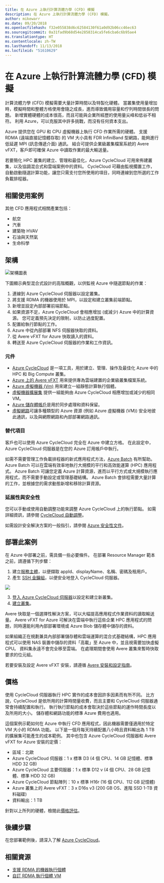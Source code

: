 ```yaml
---
title: 在 Azure 上執行計算流體力學 (CFD) 模擬
description: 在 Azure 上執行計算流體力學 (CFD) 模擬。
author: mikewarr
ms.date: 09/20/2018
ms.openlocfilehash: f32e055838d6c62584130f61a0d92b06cc46ec63
ms.sourcegitcommit: 0a31fad9b68d54e2858314ca5fe6cba6c6b95ae4
ms.translationtype: HT
ms.contentlocale: zh-TW
ms.lasthandoff: 11/13/2018
ms.locfileid: "51610629"
---
```

# <a name="running-computational-fluid-dynamics-cfd-simulations-on-azure"></a>在 Azure 上執行計算流體力學 (CFD) 模擬

計算流體力學 (CFD) 模擬需要大量計算時間以及特製化硬體。 當叢集使用量增加時，模擬時間和整體方格使用會隨之成長，進而導致備用容量和佇列時間很長的問題。 新增實體硬體的成本很高，而且可能與企業所經歷的使用量尖峰和低谷不相符。 利用 Azure，可以克服其中許多挑戰，而沒有任何資本支出。

Azure 提供您在 GPU 和 CPU 虛擬機器上執行 CFD 作業所需的硬體。 支援 RDMA (遠端直接記憶體存取) 的 VM 大小具有 FDR InfiniBand 型網路，能夠進行低延遲 MPI (訊息傳遞介面) 通訊。 結合可提供企業級叢集檔案系統的 Avere vFXT，客戶即可確保 Azure 中讀取作業的最大輸送量。

若要簡化 HPC 叢集的建立、管理和最佳化，Azure CycleCloud 可用來佈建叢集，以及協調混合式和雲端案例中的資料。 CycleCloud 可藉由監視擱置工作，自動啟動隨選計算功能，讓您只需支付您所使用的項目，同時連線到您所選的工作負載排程器。

## <a name="relevant-use-cases"></a>相關使用案例

其他 CFD 應用程式相關產業包括：

* 航空
* 汽車
* 建築物 HVAV
* 石油與天然氣
* 生命科學

## <a name="architecture"></a>架構

![架構圖表][architecture]

下圖顯示典型混合式設計的高階概觀，以供監視 Azure 中隨選節點的作業：

1. 連線到 Azure CycleCloud 伺服器以設定叢集。
2. 將支援 RDMA 的機器使用於 MPI，以設定和建立叢集前端節點。
3. 新增並設定內部部署前端節點。
4. 如果資源不足，Azure CycleCloud 會相應增加 (或減少) Azure 中的計算資源。 您可定義預先決定的限制，以防止過度配置。
5. 配置給執行節點的工作。
6. Azure 中從內部部署 NFS 伺服器快取的資料。
7. 從 Avere vFXT for Azure 快取讀入的資料。
8. 轉送至 Azure CycleCloud 伺服器的作業和工作資訊。

### <a name="components"></a>元件

* [Azure CycleCloud][cyclecloud] 是一項工具，用於建立、管理、操作及最佳化 Azure 中的 HPC 和 Big Compute 叢集。
* [Azure 上的 Avere vFXT][avere] 用來提供專為雲端建置的企業級叢集檔案系統。
* [Azure 虛擬機器 (Vm)][vms] 用來建立一組靜態計算執行個體。
* [虛擬機器擴展集][vmss] 提供一組能夠由 Azure CycleCloud 相應增加或減少的相同 VM。
* [Azure 儲存體帳戶](/azure/storage/common/storage-introduction)是用於同步處理和資料保留。
* [虛擬網路](/azure/virtual-network/virtual-networks-overview)可讓多種類型的 Azure 資源 (例如 Azure 虛擬機器 (VM)) 安全地彼此通訊，以及與網際網路和內部部署網路通訊。

### <a name="alternatives"></a>替代項目

客戶也可以使用 Azure CycleCloud 完全在 Azure 中建立方格。 在此設定中，Azure CycleCloud 伺服器是在您的 Azure 訂用帳戶中執行。

如需不需要管理工作負載排程器的新式應用程式方法，[Azure Batch][batch] 有所幫助。 Azure Batch 可以在雲端有效率地執行大規模的平行和高效能運算 (HPC) 應用程式。 Azure Batch 可讓您定義 Azure 計算資源，進而以平行方式或大規模執行應用程式，而不需要手動設定或管理基礎結構。 Azure Batch 會排程需要大量計算的工作，並根據您的需求動態新增和移除計算資源。

### <a name="scalability-and-security"></a>延展性與安全性

您可以手動或使用自動調整功能來調整 Azure CycleCloud 上的執行節點。 如需詳細資訊，請參閱 [CycleCloud 自動調整][cycle-scale]。

如需設計安全解決方案的一般指引，請參閱 [Azure 安全性文件][security]。

## <a name="deploy-this-scenario"></a>部署此案例

在 Azure 中部署之前，需具備一些必要條件。 在部署 Resource Manager 範本之前，請遵循下列步驟：
1. 建立[服務主體][cycle-svcprin]，以便擷取 appId、displayName、名稱、密碼及租用戶。
2. 產生 [SSH 金鑰組][ cycle-ssh]，以便安全地登入 CycleCloud 伺服器。

<a href="https://portal.azure.com/#create/Microsoft.Template/uri/https%3A%2F%2Fraw.githubusercontent.com%2FCycleCloudCommunity%2Fcyclecloud_arm%2Fmaster%2Fazuredeploy.json" target="_blank">
    <img src="https://azuredeploy.net/deploybutton.png"/>
</a>

3. [登入 Azure CycleCloud 伺服器][cycle-login]以設定和建立新叢集。
4. [建立叢集][cycle-create]。

Avere 快取是一個選擇性解決方案，可以大幅提高應用程式作業資料的讀取輸送量。 Avere vFXT for Azure 可解決在雲端中執行這些企業 HPC 應用程式的問題，同時還能利用內部部署環境或 Azure Blob 儲存體中儲存的資料。

如果組織正在規劃兼具內部部署儲存體和雲端運算的混合式基礎結構，HPC 應用程式可以使用 NAS 裝置中儲存的資料「高載」至 Azure 中，並且視需要加快虛擬 CPU。 資料集永遠不會完全移至雲端。 在處理期間會使用 Avere 叢集來暫時快取要求的位元組。

若要安裝及設定 Avere vFXT 安裝，請遵循 [Avere 安裝和設定指南][avere]。

## <a name="pricing"></a>價格

使用 CycleCloud 伺服器執行 HPC 實作的成本會因許多因素而有所不同。 比方說，CycleCloud 是依所用的計算時間量收費，而且主要和 CycleCloud 伺服器通常會持續配置和執行。 執行執行節點的成本會取決於這些節點的運作時間長度以及所用的大小。 儲存體和網路功能的標準 Azure 費用也適用。

這個案例示範如何在 Azure 中執行 CFD 應用程式，因此機器需要僅適用於特定 VM 大小的 RDMA 功能。 以下是一個月每天持續配置八小時且資料輸出為 1 TB 的擴展集可能產生的成本範例。 其中也包含 Azure CycleCloud 伺服器和 Avere vFXT for Azure 安裝的定價：

* 區域：北歐
* Azure CycleCloud 伺服器：1 x 標準 D3 (4 個 CPU、14 GB 記憶體、標準 HDD 32 GB)
* Azure CycleCloud 主要伺服器：1 x 標準 D12 v (4 個 CPU、28 GB 記憶體、標準 HDD 32 GB)
* Azure CycleCloud 節點陣列：10 x 標準 H16r (16 個 CPU、112 GB 記憶體)
* Azure 叢集上的 Avere vFXT：3 x D16s v3 (200 GB OS、進階 SSD 1-TB 資料磁碟)
* 資料輸出：1 TB

針對以上所列的硬體，檢閱此[價格評估][pricing]。

## <a name="next-steps"></a>後續步驟

在您部署範例後，請深入了解 [Azure CycleCloud][cyclecloud]。

## <a name="related-resources"></a>相關資源

* [支援 RDMA 的機器執行個體][rdma]
* [自訂 RDMA 執行個體 VM][rdma-custom]

<!-- links -->
[architecture]: ./media/architecture-hpc-cfd.png
[calculator]: https://azure.com/e/
[availability]: /azure/architecture/checklist/availability
[resource-groups]: /azure/azure-resource-manager/resource-group-overview
[resiliency]: /azure/architecture/resiliency/
[security]: /azure/security/
[scalability]: /azure/architecture/checklist/scalability
[vmss]: /azure/virtual-machine-scale-sets/overview
[cyclecloud]: /azure/cyclecloud/
[rdma]: /azure/virtual-machines/windows/sizes-hpc#rdma-capable-instances
[gpu]: /azure/virtual-machines/windows/sizes-gpu
[hpcsizes]: /azure/virtual-machines/windows/sizes-hpc
[vms]: /azure/virtual-machines/
[low-pri]: /azure/virtual-machine-scale-sets/virtual-machine-scale-sets-use-low-priority
[batch]: /azure/batch/
[avere]: https://github.com/Azure/Avere/blob/master/README.md
[cycle-prereq]: /azure/cyclecloud/quickstart-install-cyclecloud#prerequisites
[cycle-svcprin]: /azure/cyclecloud/quickstart-install-cyclecloud#service-principal
[cycle-ssh]: /azure/cyclecloud/quickstart-install-cyclecloud#ssh-keypair
[cycle-login]: /azure/cyclecloud/quickstart-install-cyclecloud#log-into-the-cyclecloud-application-server
[cycle-create]: /azure/cyclecloud/quickstart-create-and-run-cluster
[rdma]: /azure/virtual-machines/windows/sizes-hpc#rdma-capable-instances
[rdma-custom]: /azure/virtual-machines/linux/classic/rdma-cluster#customize-the-vm
[pricing]: https://azure.com/e/53030a04a2ab47a289156e2377a4247a
[cycle-scale]: /azure/cyclecloud/autoscale
